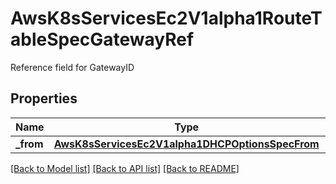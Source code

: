 # AwsK8sServicesEc2V1alpha1RouteTableSpecGatewayRef

Reference field for GatewayID
## Properties
Name | Type | Description | Notes
------------ | ------------- | ------------- | -------------
**_from** | [**AwsK8sServicesEc2V1alpha1DHCPOptionsSpecFrom**](AwsK8sServicesEc2V1alpha1DHCPOptionsSpecFrom.md) |  | [optional] 

[[Back to Model list]](../README.md#documentation-for-models) [[Back to API list]](../README.md#documentation-for-api-endpoints) [[Back to README]](../README.md)


